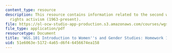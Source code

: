 ```yaml
---
content_type: resource
description: This resource contains information related to the second wave of women's
  rights activism (1963-present).
file: https://ol-ocw-studio-app-production.s3.amazonaws.com/courses/wgs-101-introduction-to-womens-and-gender-studies-fall-2014/51e6063e51724a65d6f46456674ea158_MITWGS_101F14_Hwork10.pdf
file_type: application/pdf
resourcetype: Document
title: 'WGS.101 Introduction to Women''s and Gender Studies: Homework 10 Lorber'
uid: 51e6063e-5172-4a65-d6f4-6456674ea158
---
```

